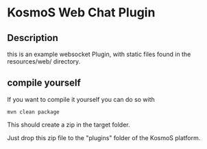 # KosmoS Web Chat Plugin


## Description
this is an example websocket Plugin, with static files found in the resources/web/ directory.


## compile yourself

If you want to compile it yourself you can do so with

```shell
mvn clean package
```

This should create a zip in the target folder.

Just drop this zip file to the "plugins" folder of the KosmoS platform.










